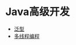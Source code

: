 # Java高级开发

* [泛型](https://github.com/BryantChang/JVM_Test/tree/master/advanced_develop/generic-paradigm)
* [多线程编程](https://github.com/BryantChang/JVM_Test/tree/master/advanced_develop/multi-thread)